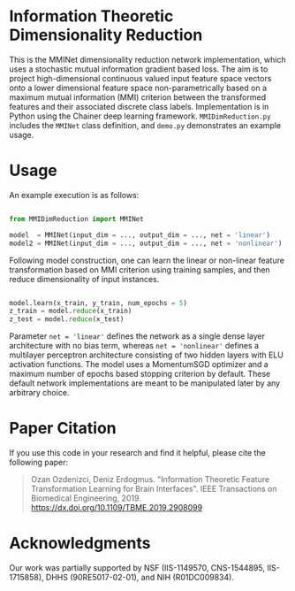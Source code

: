 # Information Theoretic Dimensionality Reduction

This is the MMINet dimensionality reduction network implementation, which uses a stochastic mutual information gradient based loss. The aim is to project high-dimensional continuous valued input feature space vectors onto a lower dimensional feature space non-parametrically based on a maximum mutual information (MMI) criterion between the transformed features and their associated discrete class labels. Implementation is in Python using the Chainer deep learning framework. `MMIDimReduction.py` includes the `MMINet` class definition, and `demo.py` demonstrates an example usage. 

# Usage

An example execution is as follows:

```python

from MMIDimReduction import MMINet

model  = MMINet(input_dim = ..., output_dim = ..., net = 'linear')
model2 = MMINet(input_dim = ..., output_dim = ..., net = 'nonlinear')

```

Following model construction, one can learn the linear or non-linear feature transformation based on MMI criterion using training samples, and then reduce dimensionality of input instances.

```python

model.learn(x_train, y_train, num_epochs = 5)
z_train = model.reduce(x_train)
z_test = model.reduce(x_test)

```

Parameter `net = 'linear'` defines the network as a single dense layer architecture with no bias term, whereas `net = 'nonlinear'` defines a multilayer perceptron architecture consisting of two hidden layers with ELU activation functions. The model uses a MomentumSGD optimizer and a maximum number of epochs based stopping criterion by default. These default network implementations are meant to be manipulated later by any arbitrary choice. 

# Paper Citation
If you use this code in your research and find it helpful, please cite the following paper:
> Ozan Ozdenizci, Deniz Erdogmus. "Information Theoretic Feature Transformation Learning for Brain Interfaces". IEEE Transactions on Biomedical Engineering, 2019. https://dx.doi.org/10.1109/TBME.2019.2908099

# Acknowledgments
Our work was partially supported by NSF (IIS-1149570, CNS-1544895, IIS-1715858), DHHS (90RE5017-02-01), and NIH (R01DC009834).
